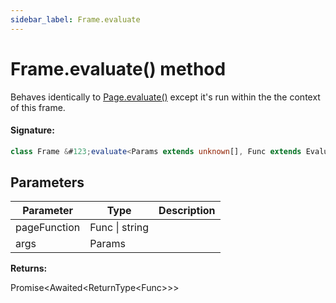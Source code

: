 ```yaml
---
sidebar_label: Frame.evaluate
---
```


# Frame.evaluate() method

Behaves identically to [Page.evaluate()](./puppeteer.page.evaluate.md) except it's run within the the context of this frame.

#### Signature:

```typescript
class Frame &#123;evaluate<Params extends unknown[], Func extends EvaluateFunc<Params> = EvaluateFunc<Params>>(pageFunction: Func | string, ...args: Params): Promise<Awaited<ReturnType<Func>>>;&#125;
```

## Parameters

| Parameter    | Type           | Description |
| ------------ | -------------- | ----------- |
| pageFunction | Func \| string |             |
| args         | Params         |             |

**Returns:**

Promise&lt;Awaited&lt;ReturnType&lt;Func&gt;&gt;&gt;
